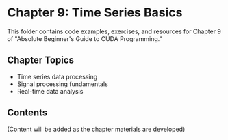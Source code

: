 
# Chapter 9: Time Series Basics

This folder contains code examples, exercises, and resources for Chapter 9 of "Absolute Beginner's Guide to CUDA Programming."

## Chapter Topics
- Time series data processing
- Signal processing fundamentals
- Real-time data analysis

## Contents
(Content will be added as the chapter materials are developed)
